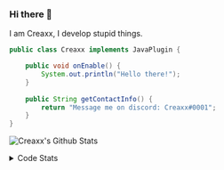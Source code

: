 ### Hi there 👋

I am Creaxx, I develop stupid things. 

```java
public class Creaxx implements JavaPlugin {

    public void onEnable() {
        System.out.println("Hello there!");
    }
    
    public String getContactInfo() {
        return "Message me on discord: Creaxx#0001";
    }
}
```

![Creaxx's Github Stats](https://github-readme-stats.vercel.app/api?username=CreaxxOG&show_icons=true&theme=dark&count_private=true)

<details>
  <summary>Code Stats</summary>

<!--START_SECTION:waka-->
![Code Time](http://img.shields.io/badge/Code%20Time-1%2C449%20hrs%2035%20mins-blue)

![Lines of code](https://img.shields.io/badge/From%20Hello%20World%20I%27ve%20Written-794.1%20thousand%20lines%20of%20code-blue)

**🐱 My GitHub Data** 

> 📦 105.1 kB Used in GitHub's Storage 
 > 
> 🏆 2,803 Contributions in the Year 2023
 > 
> 🚫 Not Opted to Hire
 > 
> 📜 4 Public Repositories 
 > 
> 🔑 4 Private Repositories 
 > 
**I'm a Night 🦉** 

```text
🌞 Morning                459 commits         ██░░░░░░░░░░░░░░░░░░░░░░░   06.94 % 
🌆 Daytime                2749 commits        ██████████░░░░░░░░░░░░░░░   41.56 % 
🌃 Evening                3236 commits        ████████████░░░░░░░░░░░░░   48.93 % 
🌙 Night                  170 commits         █░░░░░░░░░░░░░░░░░░░░░░░░   02.57 % 
```
📅 **I'm Most Productive on Saturday** 

```text
Monday                   827 commits         ███░░░░░░░░░░░░░░░░░░░░░░   12.50 % 
Tuesday                  914 commits         ███░░░░░░░░░░░░░░░░░░░░░░   13.82 % 
Wednesday                978 commits         ████░░░░░░░░░░░░░░░░░░░░░   14.79 % 
Thursday                 1029 commits        ████░░░░░░░░░░░░░░░░░░░░░   15.56 % 
Friday                   661 commits         ██░░░░░░░░░░░░░░░░░░░░░░░   09.99 % 
Saturday                 1104 commits        ████░░░░░░░░░░░░░░░░░░░░░   16.69 % 
Sunday                   1101 commits        ████░░░░░░░░░░░░░░░░░░░░░   16.65 % 
```


📊 **This Week I Spent My Time On** 

```text
💬 Programming Languages: 
No Activity Tracked This Week

🔥 Editors: 
No Activity Tracked This Week
```

**I Mostly Code in Java** 

```text
Java                     60 repos            ███████████████████░░░░░░   75.95 % 
Kotlin                   10 repos            ███░░░░░░░░░░░░░░░░░░░░░░   12.66 % 
TypeScript               4 repos             █░░░░░░░░░░░░░░░░░░░░░░░░   05.06 % 
CSS                      2 repos             █░░░░░░░░░░░░░░░░░░░░░░░░   02.53 % 
EJS                      1 repo              ░░░░░░░░░░░░░░░░░░░░░░░░░   01.27 % 
```




 Last Updated on 27/08/2023 01:16:48 UTC
<!--END_SECTION:waka-->
</details>
